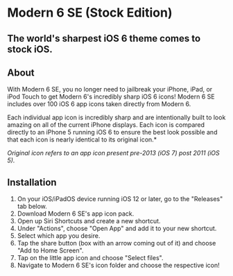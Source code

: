 # Modern 6 SE (Stock Edition)

## The world's sharpest iOS 6 theme comes to stock iOS.

## About

With Modern 6 SE, you no longer need to jailbreak your iPhone, iPad, or iPod Touch to get Modern 6's incredibly sharp iOS 6 icons! Modern 6 SE includes over 100 iOS 6 app icons taken directly from Modern 6. 

Each individual app icon is  incredibly sharp and are intentionally built to look amazing on all of the current iPhone displays. Each icon is compared directly to an iPhone 5 running iOS 6 to ensure the best look possible and that each icon is nearly identical to its original icon.* 

*Original icon refers to an app icon present pre-2013 (iOS 7) post 2011 (iOS 5).*

## Installation

1. On your iOS/iPadOS device running iOS 12 or later, go to the "Releases" tab below.
2. Download Modern 6 SE's app icon pack.
3. Open up Siri Shortcuts and create a new shortcut.
4. Under "Actions", choose "Open App" and add it to your new shortcut.
5. Select which app you desire.
6. Tap the share button (box with an arrow coming out of it) and choose "Add to Home Screen".
7. Tap on the little app icon and choose "Select files".
8. Navigate to Modern 6 SE's icon folder and choose the respective icon!
